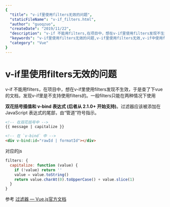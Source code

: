 ```yaml
---
{
  "title": "v-if里使用filters无效的问题",
  "staticFileName": "v-if_filters.html",
  "author": "guoqzuo",
  "createDate": "2019/11/22",
  "description": "v-if 不能用filters,在项目中，想在v-if里使用filters发现不生效，于是查了下vue的文档，发现v-if里是不支持使用filters的。一般filters只能在两种情况下使用：双花括号插值和 v-bind 表达式 (后者从 2.1.0+ 开始支持)。过滤器应该被添加在 JavaScript 表达式的尾部，由'管道'符号指示。",
  "keywords": "v-if里使用filters无效的问题,v-if里使用filters无效,v-if中使用filter无效,v-if中使用过滤器无效",
  "category": "Vue"
}
---
```


# v-if里使用filters无效的问题

v-if 不能用filters，在项目中，想在v-if里使用filters发现不生效，于是查了下vue的文档，发现v-if里是不支持使用filters的。一般filters只能在两种情况下使用

**双花括号插值和 v-bind 表达式 (后者从 2.1.0+ 开始支持)**。过滤器应该被添加在 JavaScript 表达式的尾部，由“管道”符号指示。

```html
<!-- 在双花括号中 -->
{{ message | capitalize }}

<!-- 在 `v-bind` 中 -->
<div v-bind:id="rawId | formatId"></div>
```
对应的js
```js
filters: {
  capitalize: function (value) {
    if (!value) return ''
    value = value.toString()
    return value.charAt(0).toUpperCase() + value.slice(1)
  }
}
```

参考 [过滤器 — Vue.js官方文档](https://cn.vuejs.org/v2/guide/filters.html)